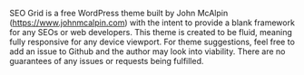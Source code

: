 SEO Grid is a free WordPress theme built by John McAlpin (https://www.johnmcalpin.com) with the intent to provide a blank framework for any SEOs or web developers. This theme is created to be fluid, meaning fully responsive for any device viewport. For theme suggestions, feel free to add an issue to Github and the author may look into viability. There are no guarantees of any issues or requests being fulfilled. 
